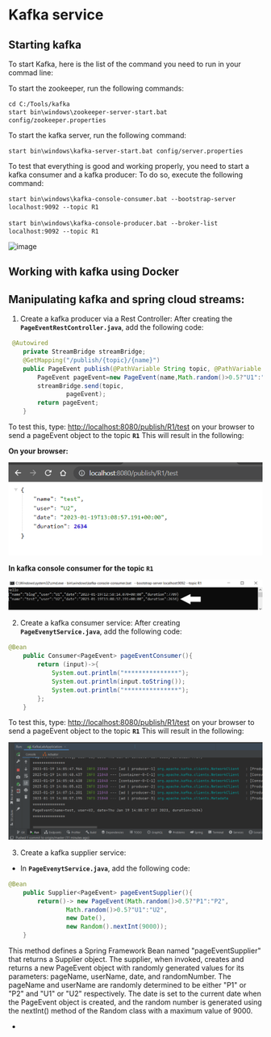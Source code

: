 # Kafka service

## Starting kafka 
To start Kafka, here is the list of the command you need to run in your commad line:

To start the zookeeper, run the following commands:
`````
cd C:/Tools/kafka
start bin\windows\zookeeper-server-start.bat config/zookeeper.properties
`````
To start the kafka server, run the following command:
````
start bin\windows\kafka-server-start.bat config/server.properties
````

To test that everything is good and working properly, you need to start a kafka consumer and a kafka producer:
To do so, execute the following command:
````
start bin\windows\kafka-console-consumer.bat --bootstrap-server localhost:9092 --topic R1

start bin\windows\kafka-console-producer.bat --broker-list localhost:9092 --topic R1
````
![image](https://user-images.githubusercontent.com/84817425/212467064-0edf5b0c-4ff7-4a3e-bbea-64df3538bbff.png)

## Working with kafka using Docker

## Manipulating kafka and spring cloud streams:
1. Create a kafka producer via a Rest Controller:
After creating the **`PageEventRestController.java`**, add the following code:
```Java
 @Autowired
    private StreamBridge streamBridge;
    @GetMapping("/publish/{topic}/{name}")
    public PageEvent publish(@PathVariable String topic, @PathVariable String name){
        PageEvent pageEvent=new PageEvent(name,Math.random()>0.5?"U1":"U2",new Date(), new Random().nextInt(9000));
        streamBridge.send(topic,
                pageEvent);
        return pageEvent;
    }
```
To test this, type: <http://localhost:8080/publish/R1/test> on your browser to send a pageEvent object to the topic **`R1`**
This will result in the following:
    
**On your browser:**

![img.png](img.png)

**In kafka console consumer for the topic **`R1`****

![img_1.png](img_1.png)

2. Create a kafka consumer service:
After creating **`PageEvenytService.java`**, add the following code:

```Java
@Bean
    public Consumer<PageEvent> pageEventConsumer(){
        return (input)->{
            System.out.println("***************");
            System.out.println(input.toString());
            System.out.println("***************");
        };
    }
```
To test this, type: <http://localhost:8080/publish/R1/test> on your browser to send a pageEvent object to the topic **`R1`**
This will result in the following:

![img_2.png](img_2.png)

3. Create a kafka supplier service:
- In **`PageEvenytService.java`**, add the following code:

```Java
@Bean
    public Supplier<PageEvent> pageEventSupplier(){
        return()-> new PageEvent(Math.random()>0.5?"P1":"P2",
                Math.random()>0.5?"U1":"U2",
                new Date(),
                new Random().nextInt(9000));
    }
```
This method defines a Spring Framework Bean named "pageEventSupplier" that returns a Supplier<PageEvent> object. The supplier, when invoked, creates and returns a new PageEvent object with randomly generated values for its parameters: pageName, userName, date, and randomNumber. The pageName and userName are randomly determined to be either "P1" or "P2" and "U1" or "U2" respectively. The date is set to the current date when the PageEvent object is created, and the random number is generated using the nextInt() method of the Random class with a maximum value of 9000.

 - 
 
 
